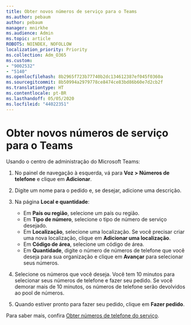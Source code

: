 ```yaml
---
title: Obter novos números de serviço para o Teams
ms.author: pebaum
author: pebaum
manager: mnirkhe
ms.audience: Admin
ms.topic: article
ROBOTS: NOINDEX, NOFOLLOW
localization_priority: Priority
ms.collection: Adm_O365
ms.custom:
- "9002532"
- "5140"
ms.openlocfilehash: 8b2965f723b77740b2dc134612387ef045f0360a
ms.sourcegitcommit: 8b50994a2979778ce8474ce83bd86b60e7d2cb2f
ms.translationtype: HT
ms.contentlocale: pt-BR
ms.lasthandoff: 05/05/2020
ms.locfileid: "44022351"
---
```

# <a name="get-new-service-numbers-for-teams"></a>Obter novos números de serviço para o Teams

Usando o centro de administração do Microsoft Teams:

1. No painel de navegação à esquerda, vá para **Voz > Números de telefone** e clique em **Adicionar**.
2. Digite um nome para o pedido e, se desejar, adicione uma descrição.
3. Na página **Local e quantidade**:

    - Em **País ou região**, selecione um país ou região.
    - Em **Tipo de número**, selecione o tipo de número de serviço desejado.
    - Em **Localização**, selecione uma localização. Se você precisar criar uma nova localização, clique em **Adicionar uma localização**.
    - Em **Código de área**, selecione um código de área.
    - Em **Quantidade**, digite o número de números de telefone que você deseja para sua organização e clique em **Avançar** para selecionar seus números.
    
4. Selecione os números que você deseja. Você tem 10 minutos para selecionar seus números de telefone e fazer seu pedido. Se você demorar mais de 10 minutos, os números de telefone serão devolvidos ao pool de números.
5. Quando estiver pronto para fazer seu pedido, clique em **Fazer pedido**.

Para saber mais, confira [Obter números de telefone do serviço](https://docs.microsoft.com/microsoftteams/getting-service-phone-numbers).
